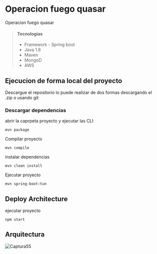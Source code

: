 # Operacion fuego quasar

Operacion fuego quasar

> #### Tecnologias
>
> - Framework - Spring boot
> - Java 1.8
> - Maven
> - MongoD
> - AWS
>  


## Ejecucion de forma local del proyecto
Descargue el repositorio lo puede realizar de dos formas descargando el .zip o usando git 

### Descargar dependencias 
abrir la caprpeta proyecto y ejecutar las CLI

```
mvn package
```
Compilar proyecto

```
mvn compile
```
instalar dependencias

```
mvn clean install
```

Ejecutar proyecto


```
mvn spring-boot:tun
```
## Deploy Architecture



ejecutar proyecto

```
npm start
```

## Arquitectura
![Captura55](https://user-images.githubusercontent.com/37119524/110572533-99dc6e80-8127-11eb-85a1-69a510f88a46.png)



